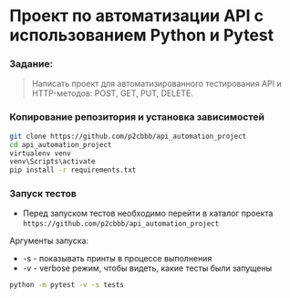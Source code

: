 # Проект по автоматизации API с использованием Python и Pytest

### Задание:
> Написать проект для автоматизированного тестирования API и HTTP-методов: POST, GET, PUT, DELETE.

### Копирование репозитория и установка зависимостей
```bash
git clone https://github.com/p2cbbb/api_automation_project
cd api_automation_project
virtualenv venv
venv\Scripts\activate
pip install -r requirements.txt
```

### Запуск тестов
 - Перед запуском тестов необходимо перейти в каталог проекта `https://github.com/p2cbbb/api_automation_project`
 
Аргументы запуска:
- -s - показывать принты в процессе выполнения
- -v - verbose режим, чтобы видеть, какие тесты были запущены
```bash
python -m pytest -v -s tests
```